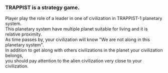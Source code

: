 <h3>TRAPPIST is a strategy game.</h3> 
Player play the role of a leader in one of civilization in TRAPPIST-1 planetary system. <br>
This planetary system have multiple planet suitable for living and it is relative proximity.  <br>
As time passes by, your civilization will know "We are not along in this planetary system".  <br>
In addition to get along with others civilizations in the planet your civilization belongs, <br>
you should pay attention to the alien civilization very close to your civilization.  <br>
